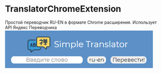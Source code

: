 # TranslatorChromeExtension
Простой переводчик RU-EN в формате Chrome расширения. Использует API Яндекс Переводчика
![](Переводчик%20JS/images/readme.png)

